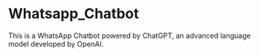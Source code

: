 # Whatsapp_Chatbot
This is a WhatsApp Chatbot powered by ChatGPT, an advanced language model developed by OpenAI.
